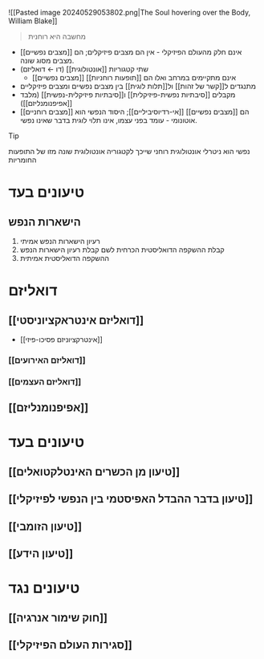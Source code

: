 ![[Pasted image 20240529053802.png|The Soul hovering over the Body, William Blake]]
> מחשבה היא רוחנית
- [[מצבים נפשיים]] אינם חלק מהעולם הפיזיקלי - אין הם מצבים פיזיקלים; הם מצבים מסוג שונה.
- שתי קטגוריות [[אונטולוגית]] (דו ← דואליזם)
	- [[מצבים נפשיים]] אינם מתקיימים במרחב ואלו הם [[תופעות רוחניות]]
- מתנגדים ל[[קשר של זהות]] ול[[תלות לוגית]] בין מצבים נפשיים ומצבים פיזיקליים
- מקבלים [[סיבתיות נפשית-פיזיקלית]] ו[[סיבתיות פיזיקלית-נפשית]] (מלבד [[אפיפנומנליזם]])
- [[מצבים רוחניים]] הם [[מצבים נפשיים]] [[אי-רדיוסיביליים]]; היסוד הנפשי הוא אוטונומי - עומד בפני עצמו, אינו תלוי לוגית בדבר שאינו נפשי.
> [!tip]
> נפשי הוא ניטרלי אונטולוגית
> רוחני שייכך לקטגוריה אונטולוגית שונה מזו של התופעות החומריות
# טיעונים בעד
## הישארות הנפש
1. רעיון הישארות הנפש אמיתי
2. קבלת ההשקפה הדואליסטית הכרחית לשם קבלת רעיון הישארות הנפש
3. ההשקפה הדואליסטית אמיתית
# דואליזם
## [[דואליזם אינטראקציוניסטי]]
- [[אינטרקציוניזם פסיכו-פיזי]]
### [[דואליזם האירועים]]
### [[דואליזם העצמים]]
## [[אפיפנומנליזם]]
# טיעונים בעד
## [[טיעון מן הכשרים האינטלקטואלים]]
## [[טיעון בדבר ההבדל האפיסטמי בין הנפשי לפיזיקלי]]
## [[טיעון הזומבי]]
## [[טיעון הידע]]
# טיעונים נגד
## [[חוק שימור אנרגיה]]
## [[סגירות העולם הפיזיקלי]]